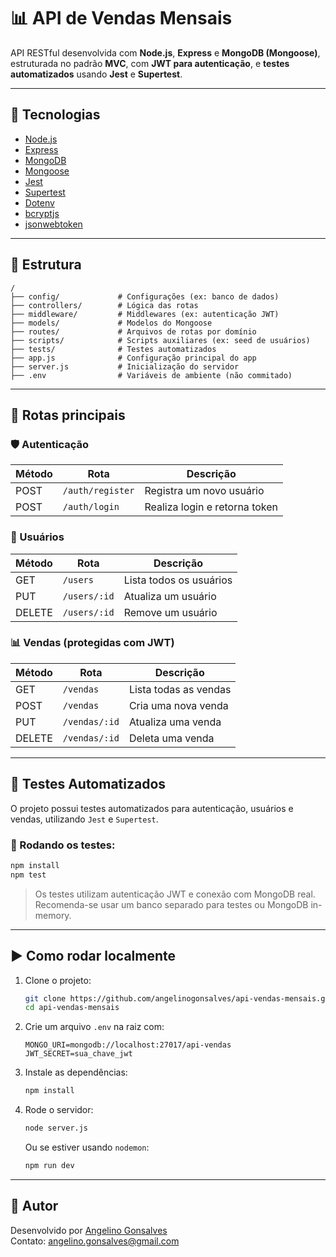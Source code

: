 # 📊 API de Vendas Mensais

API RESTful desenvolvida com **Node.js**, **Express** e **MongoDB (Mongoose)**, estruturada no padrão **MVC**, com **JWT para autenticação**, e **testes automatizados** usando **Jest** e **Supertest**.

---

## 🚀 Tecnologias

- [Node.js](https://nodejs.org)
- [Express](https://expressjs.com)
- [MongoDB](https://www.mongodb.com/)
- [Mongoose](https://mongoosejs.com)
- [Jest](https://jestjs.io)
- [Supertest](https://github.com/visionmedia/supertest)
- [Dotenv](https://github.com/motdotla/dotenv)
- [bcryptjs](https://www.npmjs.com/package/bcryptjs)
- [jsonwebtoken](https://www.npmjs.com/package/jsonwebtoken)

---

## 📁 Estrutura

```
/
├── config/             # Configurações (ex: banco de dados)
├── controllers/        # Lógica das rotas
├── middleware/         # Middlewares (ex: autenticação JWT)
├── models/             # Modelos do Mongoose
├── routes/             # Arquivos de rotas por domínio
├── scripts/            # Scripts auxiliares (ex: seed de usuários)
├── tests/              # Testes automatizados
├── app.js              # Configuração principal do app
├── server.js           # Inicialização do servidor
├── .env                # Variáveis de ambiente (não commitado)
```

---

## 🔄 Rotas principais

### 🛡️ Autenticação
| Método | Rota         | Descrição                      |
|--------|--------------|---------------------------------|
| POST   | `/auth/register` | Registra um novo usuário       |
| POST   | `/auth/login`    | Realiza login e retorna token |

### 👤 Usuários
| Método | Rota           | Descrição                     |
|--------|----------------|-------------------------------|
| GET    | `/users`       | Lista todos os usuários       |
| PUT    | `/users/:id`   | Atualiza um usuário           |
| DELETE | `/users/:id`   | Remove um usuário             |

### 📊 Vendas (protegidas com JWT)
| Método | Rota            | Descrição                 |
|--------|------------------|---------------------------|
| GET    | `/vendas`        | Lista todas as vendas     |
| POST   | `/vendas`        | Cria uma nova venda       |
| PUT    | `/vendas/:id`    | Atualiza uma venda        |
| DELETE | `/vendas/:id`    | Deleta uma venda          |

---

## 🧪 Testes Automatizados

O projeto possui testes automatizados para autenticação, usuários e vendas, utilizando `Jest` e `Supertest`.

### 📌 Rodando os testes:

```bash
npm install
npm test
```

> Os testes utilizam autenticação JWT e conexão com MongoDB real. Recomenda-se usar um banco separado para testes ou MongoDB in-memory.

---

## ▶️ Como rodar localmente

1. Clone o projeto:
   ```bash
   git clone https://github.com/angelinogonsalves/api-vendas-mensais.git
   cd api-vendas-mensais
   ```

2. Crie um arquivo `.env` na raiz com:
   ```
   MONGO_URI=mongodb://localhost:27017/api-vendas
   JWT_SECRET=sua_chave_jwt
   ```

3. Instale as dependências:
   ```bash
   npm install
   ```

4. Rode o servidor:
   ```bash
   node server.js
   ```
   Ou se estiver usando `nodemon`:
   ```bash
   npm run dev
   ```

---

## 🧠 Autor

Desenvolvido por [Angelino Gonsalves](https://github.com/angelinogonsalves)  
Contato: angelino.gonsalves@gmail.com
